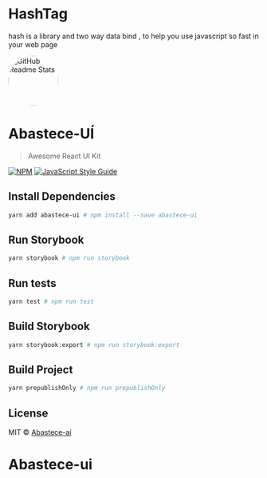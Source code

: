 
# HashTag
hash is a library and two way data bind , to help you use javascript so fast in your web page

 <img width="100px"  style="border-radius:50%" src="https://user-images.githubusercontent.com/49714406/129392154-c281e1d6-5001-4f27-afc1-c17c7748c352.png" align="center" alt="GitHub Readme Stats" />

# Abastece-UÍ

> Awesome React UI Kit

[![NPM](https://img.shields.io/npm/v/abastece-ui.svg)](https://www.npmjs.com/package/abastece-ui) [![JavaScript Style Guide](https://img.shields.io/badge/code_style-standard-brightgreen.svg)](https://standardjs.com)

## Install Dependencies

```bash
yarn add abastece-ui # npm install --save abastece-ui
```

## Run Storybook

```bash
yarn storybook # npm run storybook
```

## Run tests

```bash
yarn test # npm run test
```

## Build Storybook

```bash
yarn storybook:export # npm run storybook:export
```

## Build Project

```bash
yarn prepublishOnly # npm run prepublishOnly
```

## License

MIT © [Abastece-aí](https://gitlab.eai.com.br/)

# Abastece-ui

